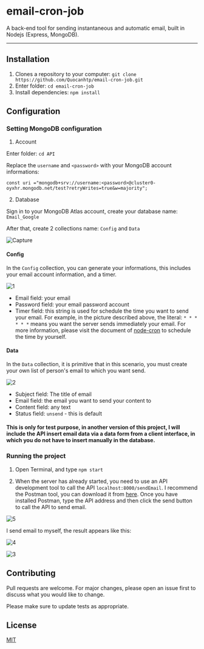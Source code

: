# email-cron-job
A back-end tool for sending instantaneous and automatic email, built in Nodejs (Express, MongoDB).

---
## Installation
1. Clones a repository to your computer: `git clone https://github.com/Quocanhtp/email-cron-job.git`
2. Enter folder: `cd email-cron-job `
3. Install dependencies: `npm install`

## Configuration
### Setting MongoDB configuration
1. Account

Enter folder: `cd API`

Replace the `username` and `<password>` with your MongoDB account informations:

`const uri ="mongodb+srv://username:<password>@cluster0-oyxhr.mongodb.net/test?retryWrites=true&w=majority";`

2. Database

Sign in to your MongoDB Atlas account, create your database name: `Email_Google`

After that, create 2 collections name: `Config` and `Data`

![Capture](https://user-images.githubusercontent.com/36063411/80594339-03dab080-8a4d-11ea-9ec6-df55a1071b83.PNG)

#### Config

In the `Config` collection, you can generate your informations, this includes your email account information, and a timer.

![1](https://user-images.githubusercontent.com/36063411/80595184-87e16800-8a4e-11ea-8f4d-42ec36faf0bb.PNG)

- Email field: your email
- Password field: your email password account
- Timer field: this string is used for schedule the time you want to send your email. For example, in the picture described above, the literal: `* * * * * *` means you want the server sends immediately your email. For more information, please visit the document of [node-cron](https://www.npmjs.com/package/node-cron) to schedule the time by yourself.

#### Data

In the `Data` collection, it is primitive that in this scenario, you must create your own list of person's email to which you want send.


![2](https://user-images.githubusercontent.com/36063411/80606355-6d16ef80-8a5e-11ea-9042-cfacc9688a76.PNG)

- Subject field: The title of email
- Email field: the email you want to send your content to
- Content field: any text
- Status field: `unsend` - this is default

#### This is only for test purpose, in another version of this project, I will include the API insert email data via a data form from a client interface, in which you do not have to insert manually in the database.

### Running the project
1. Open Terminal, and type `npm start`

2. When the server has already started, you need to use an API development tool to call the API `localhost:8000/sendEmail`. I recommend the Postman tool, you can download it from [here](https://www.postman.com/). Once you have installed Postman, type the API address and then click the send button to call the API to send email.

![5](https://user-images.githubusercontent.com/36063411/80610092-1fe94c80-8a63-11ea-8eb1-c8e9e9dd9e18.PNG)


I send email to myself, the result appears like this:


![4](https://user-images.githubusercontent.com/36063411/80610386-7fdff300-8a63-11ea-8f68-fdad305d6001.PNG)


![3](https://user-images.githubusercontent.com/36063411/80610516-a69e2980-8a63-11ea-8b72-bd107e0b4dd6.PNG)

## Contributing
Pull requests are welcome. For major changes, please open an issue first to discuss what you would like to change.

Please make sure to update tests as appropriate.

## License
[MIT](https://choosealicense.com/licenses/mit/)

